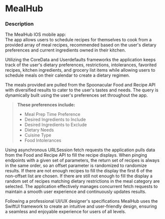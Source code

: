 # MealHub
### Description
The MealHub IOS mobile app:  
The app allows users to schedule recipes for themselves to cook from a provided array of meal recipes, recommended based on the user's dietary preferences and current ingredients owned in their kitchen. 

Utilizing the CoreData and Userdefaults frameworks the application keeps track of the user's dietary preferences, restrictions, intolerances, favorited recipes, kitchen ingredients, and grocery list items while allowing users to schedule meals on their calendar to create a dietary regimen.

The meals provided are pulled from the Spoonacular Food and Recipe API with diversified results to cater to the user's tastes and needs. The query is dynamically built using the user's preferences set throughout the app. 
<br>
> **These preferences include:**
> - Meal Prep Time Preference
> - Desired Ingredients to Include
> - Desired Ingredients to Exclude
> - Dietary Needs
> - Cuisine Type
> - Food Intolerances

Using asynchronous URLSession fetch requests the application pulls data from the Food and Recipe API to fill the recipe displays. When pinging endpoints with a given set of parameters, the return set of recipes is always in the same order, so an offset parameter is randomized to randomize results. If there are not enough recipes to fill the display the first 6 of the non-offset list are chosen. If there are still not enough to fill the display a random set of recipes matching dietary restrictions in the meal category are selected. The application effectively manages concurrent fetch requests to maintain a smooth user experience and continuously updates results.


Following a professional UI/UX designer's specifications MealHub uses the SwiftUI framework to create an intuitive and user-friendly design, ensuring a seamless and enjoyable experience for users of all levels. 




